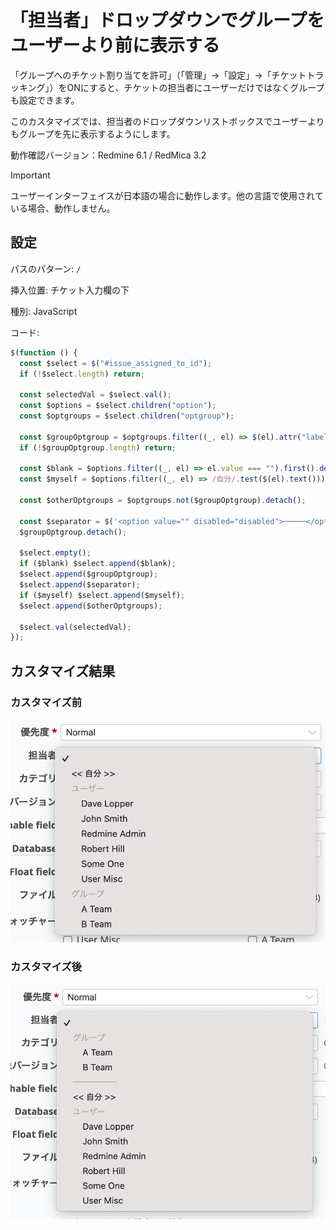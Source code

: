 # 「担当者」ドロップダウンでグループをユーザーより前に表示する

「グループへのチケット割り当てを許可」（「管理」→「設定」→「チケットトラッキング」）をONにすると、チケットの担当者にユーザーだけではなくグループも設定できます。

このカスタマイズでは、担当者のドロップダウンリストボックスでユーザーよりもグループを先に表示するようにします。

動作確認バージョン：Redmine 6.1 / RedMica 3.2

> [!important] 
> ユーザーインターフェイスが日本語の場合に動作します。他の言語で使用されている場合、動作しません。

## 設定

パスのパターン: `/`

挿入位置: チケット入力欄の下

種別: JavaScript

コード:

~~~ javascript
$(function () {
  const $select = $("#issue_assigned_to_id");
  if (!$select.length) return;

  const selectedVal = $select.val();
  const $options = $select.children("option");
  const $optgroups = $select.children("optgroup");

  const $groupOptgroup = $optgroups.filter((_, el) => $(el).attr("label") === "グループ");
  if (!$groupOptgroup.length) return; 

  const $blank = $options.filter((_, el) => el.value === "").first().detach();
  const $myself = $options.filter((_, el) => /自分/.test($(el).text())).first().detach();

  const $otherOptgroups = $optgroups.not($groupOptgroup).detach();

  const $separator = $('<option value="" disabled="disabled">─────</option>');
  $groupOptgroup.detach();

  $select.empty();
  if ($blank) $select.append($blank);
  $select.append($groupOptgroup);
  $select.append($separator);
  if ($myself) $select.append($myself);
  $select.append($otherOptgroups);

  $select.val(selectedVal); 
});
~~~

## カスタマイズ結果

### カスタマイズ前

![](assigned-to-before@2x.png)

### カスタマイズ後

![](assigned-to-after@2x.png)